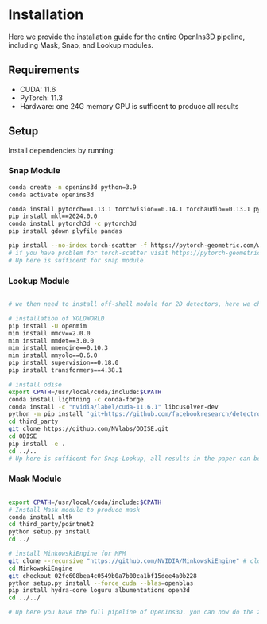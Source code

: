 
# Installation


Here we provide the installation guide for the entire OpenIns3D pipeline, including Mask, Snap, and Lookup modules.

## Requirements

- CUDA: 11.6
- PyTorch: 11.3
- Hardware: one 24G memory GPU is sufficent to produce all results

## Setup 

Install dependencies by running:

### Snap Module
```bash
conda create -n openins3d python=3.9
conda activate openins3d

conda install pytorch==1.13.1 torchvision==0.14.1 torchaudio==0.13.1 pytorch-cuda=11.6 -c pytorch -c nvidia
pip install mkl==2024.0.0
conda install pytorch3d -c pytorch3d
pip install gdown plyfile pandas

pip install --no-index torch-scatter -f https://pytorch-geometric.com/whl/torch-1.13.1%2Bcu116.html 
# if you have problem for torch-scatter visit https://pytorch-geometric.com/whl/ and choose a version that fit your current torch and cuda version.
# Up here is sufficent for snap module.

```
### Lookup Module

```bash

# we then need to install off-shell module for 2D detectors, here we choose two methods, ODISE and Yoloworld.

# installation of YOLOWORLD
pip install -U openmim 
mim install mmcv==2.0.0
mim install mmdet==3.0.0
mim install mmengine==0.10.3
mim install mmyolo==0.6.0 
pip install supervision==0.18.0
pip install transformers==4.38.1

# install odise
export CPATH=/usr/local/cuda/include:$CPATH
conda install lightning -c conda-forge
conda install -c "nvidia/label/cuda-11.6.1" libcusolver-dev
python -m pip install 'git+https://github.com/facebookresearch/detectron2.git'
cd third_party
git clone https://github.com/NVlabs/ODISE.git
cd ODISE
pip install -e .
cd ../..
# Up here is sufficent for Snap-Lookup, all results in the paper can be reproduced with this installation
```

### Mask Module

```bash

export CPATH=/usr/local/cuda/include:$CPATH
# Install Mask module to produce mask
conda install nltk
cd third_party/pointnet2
python setup.py install
cd ../

# install MinkowskiEngine for MPM
git clone --recursive "https://github.com/NVIDIA/MinkowskiEngine" # clone the repo to third_party
cd MinkowskiEngine
git checkout 02fc608bea4c0549b0a7b00ca1bf15dee4a0b228
python setup.py install --force_cuda --blas=openblas
pip install hydra-core loguru albumentations open3d
cd ../../

# Up here you have the full pipeline of OpenIns3D. you can now do the zero-shot inference on your own data
```